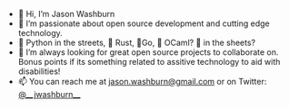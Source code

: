- 👋 Hi, I’m Jason Washburn
- 👀 I’m passionate about open source development and cutting edge technology.
- 🐍 Python in the streets, 🦀 Rust, 🐹Go, 🐪 OCaml? 🤔 in the sheets?
- 💞️ I’m always looking for great open source projects to collaborate on. Bonus points if its something related to assitive technology to aid with disabilities!
- 📫 You can reach me at jason.washburn@gmail.com or on Twitter: [@\_\_jwashburn__](https://twitter.com/__jwashburn__)
